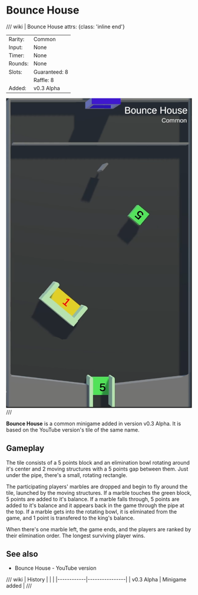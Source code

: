 # Bounce House

/// wiki | Bounce House
    attrs: {class: 'inline end'}

|         |               |
|---------|---------------|
| Rarity: | Common        |
| Input:  | None          |
| Timer:  | None          |
| Rounds: | None          |
| Slots:  | Guaranteed: 8 |
|         | Raffle: 8     |
| Added:  | v0.3 Alpha    |

![bounce-house](../../assets/images/minigames/bounce-house.png)
///

**Bounce House** is a common minigame added in version v0.3 Alpha. It is based on the YouTube version's tile of the same name.

## Gameplay

The tile consists of a 5 points block and an elimination bowl rotating around it's center and 2 moving structures with a 5 points gap between them. Just under the pipe, there's a small, rotating rectangle.

The participating players' marbles are dropped and begin to fly around the tile, launched by the moving structures. If a marble touches the green block, 5 points are added to it's balance. If a marble falls through, 5 points are added to it's balance and it appears back in the game through the pipe at the top. If a marble gets into the rotating bowl, it is eliminated from the game, and 1 point is transfered to the king's balance.

When there's one marble left, the game ends, and the players are ranked by their elimination order. The longest surviving player wins.

## See also

- Bounce House - YouTube version

/// wiki | History
|            |                |
|------------|----------------|
| v0.3 Alpha | Minigame added |
///
